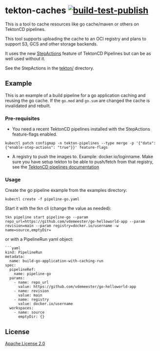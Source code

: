 # tekton-caches [![build-test-publish](https://github.com/openshift-pipelines/tekton-caches/actions/workflows/latest.yaml/badge.svg)](https://github.com/openshift-pipelines/tekton-caches/actions/workflows/latest.yaml)

This is a tool to cache resources like go cache/maven or others on TektonCD
pipelines.

This tool supports uploading the cache to an OCI registry and plans to support
S3, GCS and other storage backends.

It uses the new [StepActions](https://tekton.dev/docs/pipelines/stepactions/)
feature of TektonCD Pipelines but can be as well used without it.

See the StepActions in the [tekton/](./tekton) directory.

## Example

This is an example of a build pipeline for a go application caching and reusing
the go cache. If the `go.mod` and `go.sum` are changed the cache is invalidated and
rebuilt.

### Pre-requisites

- You need a recent TektonCD pipelines installed with the StepActions feature-flags enabled.

```shell
kubectl patch configmap -n tekton-pipelines --type merge -p '{"data":{"enable-step-actions": "true"}}' feature-flags
```

- A registry to push the images to. Example: docker.io/loginname. Make sure you
  have setup tekton to be able to push/fetch from that registry, see the
  [TektonCD pipelines documentation](https://tekton.dev/docs/pipelines/auth/#configuring-authentication-for-docker)

### Usage

Create the go pipeline example from the examples directory:

```shell
kubectl create -f pipeline-go.yaml
```

Start it with the tkn cli (change the value as needed):

```shell
tkn pipeline start pipeline-go --param repo_url=https://github.com/vdemeester/go-helloworld-app --param revision=main --param registry=docker.io/username -w name=source,emptyDir=
```

or with a PipelineRun yaml object:

```shell
```yaml
kind: PipelineRun
metadata:
  name: build-go-application-with-caching-run
spec:
  pipelineRef:
    name: pipeline-go
  params:
    - name: repo_url
      value: https://github.com/vdemeester/go-helloworld-app
    - name: revision
      value: main
    - name: registry
      value: docker.io/username
  workspaces:
    - name: source
      emptyDir: {}
```

## License

[Apache License 2.0](./LICENSE)
